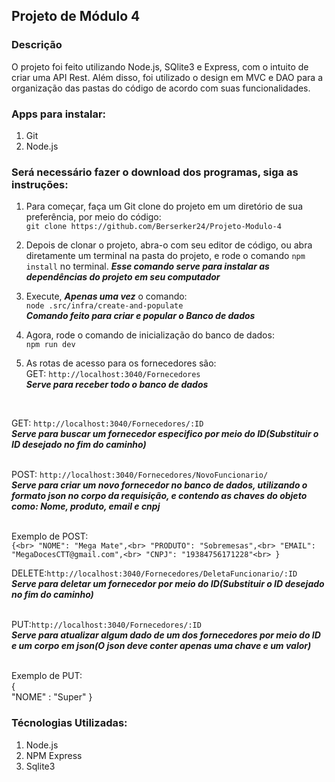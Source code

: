 ## Projeto de Módulo 4

### Descrição

O projeto foi feito utilizando Node.js, SQlite3 e Express, com o intuito de criar uma API Rest. Além disso, foi utilizado o design em MVC e DAO para a organização das pastas do código de acordo com suas funcionalidades. 

### Apps para instalar:
1. Git
2. Node.js

### Será necessário fazer o download dos programas, siga as instruções:

1. Para começar, faça um Git clone do projeto em um diretório de sua preferência, por meio do código:<br> `git clone https://github.com/Berserker24/Projeto-Modulo-4`

2. Depois de clonar o projeto, abra-o com seu editor de código, ou abra diretamente um terminal na pasta do projeto, e rode o comando `npm install` no terminal. ***Esse comando serve para instalar as dependências do projeto em seu computador***<br> 

3. Execute, ***Apenas uma vez*** o comando: <br>
`node .src/infra/create-and-populate`<br>
***Comando feito para criar e popular o Banco de dados*** 

4. Agora, rode o comando de inicialização do banco de dados: <br>
`npm run dev`

5. As rotas de acesso para os fornecedores são: <br>
GET: `http://localhost:3040/Fornecedores`<br> ***Serve para receber todo o banco de dados***<br>
<br>

GET: `http://localhost:3040/Fornecedores/:ID`<br> ***Serve para buscar um fornecedor especifico por meio do ID(Substituir o ID desejado no fim do caminho)*** <br>
<br>

POST: `http://localhost:3040/Fornecedores/NovoFuncionario/` <br> ***Serve para criar um novo fornecedor no banco de dados, utilizando o formato json no corpo da requisição, e contendo as chaves do objeto como: Nome, produto, email e cnpj***<br>
<br>

Exemplo de POST: <br>
`{<br>
    "NOME": "Mega Mate",<br>
    "PRODUTO": "Sobremesas",<br>
    "EMAIL": "MegaDocesCTT@gmail.com",<br>
    "CNPJ": "19384756171228"<br>
}`<br>


DELETE:`http://localhost:3040/Fornecedores/DeletaFuncionario/:ID`<br> ***Serve para deletar um fornecedor por meio do ID(Substituir o ID desejado no fim do caminho)***<br>
<br>

PUT:`http://localhost:3040/Fornecedores/:ID` <br>
 ***Serve para atualizar algum dado de um dos fornecedores por meio do ID e um corpo em json(O json deve conter apenas uma chave e um valor)***<br>
<br>

Exemplo de PUT:<br>
{<br>
	"NOME" : "Super"
}<br>

### Técnologias Utilizadas:
1. Node.js
2. NPM Express
3. Sqlite3